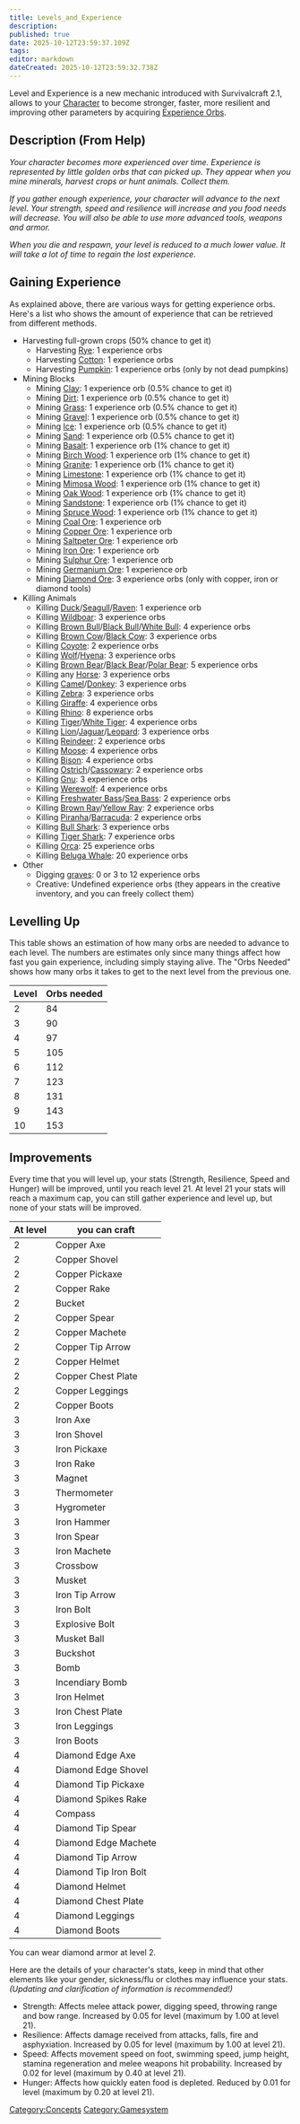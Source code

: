 ```yaml
---
title: Levels_and_Experience
description: 
published: true
date: 2025-10-12T23:59:37.109Z
tags: 
editor: markdown
dateCreated: 2025-10-12T23:59:32.738Z
---
```


Level and Experience is a new mechanic introduced with Survivalcraft
2.1, allows to your [Character](Character "wikilink") to become
stronger, faster, more resilient and improving other parameters by
acquiring [Experience Orbs](Experience_Orb "wikilink").

## Description (From Help)

*Your character becomes more experienced over time. Experience is
represented by little golden orbs that can picked up. They appear when
you mine minerals, harvest crops or hunt animals. Collect them.*

*If you gather enough experience, your character will advance to the
next level. Your strength, speed and resilience will increase and you
food needs will decrease. You will also be able to use more advanced
tools, weapons and armor.*

*When you die and respawn, your level is reduced to a much lower value.
It will take a lot of time to regain the lost experience.*

## Gaining Experience

As explained above, there are various ways for getting experience orbs.
Here's a list who shows the amount of experience that can be retrieved
from different methods.

  - Harvesting full-grown crops (50% chance to get it)
      - Harvesting [Rye](Recipaedia/Plants/Rye.md "wikilink"): 1 experience orbs
      - Harvesting [Cotton](Recipaedia/Plants/Cotton.md "wikilink"): 1 experience orbs
      - Harvesting [Pumpkin](Recipaedia/Plants/Pumpkin.md "wikilink"): 1 experience orbs
        (only by not dead pumpkins)
  - Mining Blocks
      - Mining [Clay](Recipaedia/Terrain/Clay.md "wikilink"): 1 experience orb (0.5% chance to
        get it)
      - Mining [Dirt](Recipaedia/Terrain/Dirt.md "wikilink"): 1 experience orb (0.5% chance to
        get it)
      - Mining [Grass](Recipaedia/Terrain/Grass.md "wikilink"): 1 experience orb (0.5% chance
        to get it)
      - Mining [Gravel](Recipaedia/Terrain/Gravel.md "wikilink"): 1 experience orb (0.5%
        chance to get it)
      - Mining [Ice](Recipaedia/Terrain/Ice.md "wikilink"): 1 experience orb (0.5% chance to
        get it)
      - Mining [Sand](Recipaedia/Terrain/Sand.md "wikilink"): 1 experience orb (0.5% chance to
        get it)
      - Mining [Basalt](Recipaedia/Terrain/Basalt.md "wikilink"): 1 experience orb (1% chance
        to get it)
      - Mining [Birch Wood](Recipaedia/Plants/Birch_Wood.md "wikilink"): 1 experience orb (1%
        chance to get it)
      - Mining [Granite](Recipaedia/Terrain/Granite.md "wikilink"): 1 experience orb (1%
        chance to get it)
      - Mining [Limestone](Recipaedia/Terrain/Limestone.md "wikilink"): 1 experience orb (1%
        chance to get it)
      - Mining [Mimosa Wood](Recipaedia/Plants/Mimosa_Wood.md "wikilink"): 1 experience orb
        (1% chance to get it)
      - Mining [Oak Wood](Recipaedia/Plants/Oak_Wood.md "wikilink"): 1 experience orb (1%
        chance to get it)
      - Mining [Sandstone](Recipaedia/Terrain/Sandstone.md "wikilink"): 1 experience orb (1%
        chance to get it)
      - Mining [Spruce Wood](Recipaedia/Plants/Spruce_Wood.md "wikilink"): 1 experience orb
        (1% chance to get it)
      - Mining [Coal Ore](Recipaedia/Minerals/Coal_Ore.md "wikilink"): 1 experience orb
      - Mining [Copper Ore](Recipaedia/Minerals/Copper_Ore.md "wikilink"): 1 experience orb
      - Mining [Saltpeter Ore](Recipaedia/Minerals/Saltpeter_Ore.md "wikilink"): 1 experience
        orb
      - Mining [Iron Ore](Recipaedia/Minerals/Iron_Ore.md "wikilink"): 1 experience orb
      - Mining [Sulphur Ore](Recipaedia/Minerals/Sulphur_Ore.md "wikilink"): 1 experience orb
      - Mining [Germanium Ore](Recipaedia/Minerals/Germanium_Ore.md "wikilink"): 1 experience
        orb
      - Mining [Diamond Ore](Recipaedia/Minerals/Diamond_Ore.md "wikilink"): 3 experience orbs
        (only with copper, iron or diamond tools)
  - Killing Animals
      - Killing
        [Duck](Duck "wikilink")/[Seagull](Seagull "wikilink")/[Raven](Raven "wikilink"):
        1 experience orb
      - Killing [Wildboar](Wildboar "wikilink"): 3 experience orbs
      - Killing [Brown Bull](Brown_Bull "wikilink")/[Black
        Bull](Black_Bull "wikilink")/[White
        Bull](White_Bull "wikilink"): 4 experience orbs
      - Killing [Brown Cow](Brown_Cow "wikilink")/[Black
        Cow](Black_Cow "wikilink"): 3 experience orbs
      - Killing [Coyote](Coyote "wikilink"): 2 experience orbs
      - Killing [Wolf](Wolf "wikilink")/[Hyena](Hyena "wikilink"): 3
        experience orbs
      - Killing [Brown Bear](Brown_Bear "wikilink")/[Black
        Bear](Black_Bear "wikilink")/[Polar
        Bear](Polar_Bear "wikilink"): 5 experience orbs
      - Killing any [Horse](Bestiary/Horse.md "wikilink"): 3 experience orbs
      - Killing [Camel](Camel "wikilink")/[Donkey](Donkey "wikilink"): 3
        experience orbs
      - Killing [Zebra](Zebra "wikilink"): 3 experience orbs
      - Killing [Giraffe](Giraffe "wikilink"): 4 experience orbs
      - Killing [Rhino](Rhino "wikilink"): 8 experience orbs
      - Killing [Tiger](Tiger "wikilink")/[White
        Tiger](White_Tiger "wikilink"): 4 experience orbs
      - Killing
        [Lion](Lion "wikilink")/[Jaguar](Jaguar "wikilink")/[Leopard](Leopard "wikilink"):
        3 experience orbs
      - Killing [Reindeer](Reindeer "wikilink"): 2 experience orbs
      - Killing [Moose](Moose "wikilink"): 4 experience orbs
      - Killing [Bison](Bison "wikilink"): 4 experience orbs
      - Killing
        [Ostrich](Ostrich "wikilink")/[Cassowary](Cassowary "wikilink"):
        2 experience orbs
      - Killing [Gnu](Gnu "wikilink"): 3 experience orbs
      - Killing [Werewolf](Werewolf "wikilink"): 4 experience orbs
      - Killing [Freshwater Bass](Freshwater_Bass "wikilink")/[Sea
        Bass](Sea_Bass "wikilink"): 2 experience orbs
      - Killing [Brown Ray](Brown_Ray "wikilink")/[Yellow
        Ray](Yellow_Ray "wikilink"): 2 experience orbs
      - Killing
        [Piranha](Piranha "wikilink")/[Barracuda](Bestiary/Barracuda.md "wikilink"):
        2 experience orbs
      - Killing [Bull Shark](Recipaedia/Plants/Bull_Shark.md "wikilink"): 3 experience orbs
      - Killing [Tiger Shark](Tiger_Shark "wikilink"): 7 experience orbs
      - Killing [Orca](Orca "wikilink"): 25 experience orbs
      - Killing [Beluga Whale](Beluga_Whale "wikilink"): 20 experience
        orbs
  - Other
      - Digging [graves](Generated_Structures#Graves "wikilink"): 0 or 3
        to 12 experience orbs
      - Creative: Undefined experience orbs (they appears in the
        creative inventory, and you can freely collect them)

## Levelling Up

This table shows an estimation of how many orbs are needed to advance to
each level. The numbers are estimates only since many things affect how
fast you gain experience, including simply staying alive. The "Orbs
Needed" shows how many orbs it takes to get to the next level from the
previous one.

| Level | Orbs needed |
| ----- | ----------- |
| 2     | 84          |
| 3     | 90          |
| 4     | 97          |
| 5     | 105         |
| 6     | 112         |
| 7     | 123         |
| 8     | 131         |
| 9     | 143         |
| 10    | 153         |

## Improvements

Every time that you will level up, your stats (Strength, Resilience,
Speed and Hunger) will be improved, until you reach level 21. At level
21 your stats will reach a maximum cap, you can still gather experience
and level up, but none of your stats will be improved.

| At level | you can craft         |
| -------- | --------------------- |
| 2        | Copper Axe            |
| 2        | Copper Shovel         |
| 2        | Copper Pickaxe        |
| 2        | Copper Rake           |
| 2        | Bucket                |
| 2        | Copper Spear          |
| 2        | Copper Machete        |
| 2        | Copper Tip Arrow      |
| 2        | Copper Helmet         |
| 2        | Copper Chest Plate    |
| 2        | Copper Leggings       |
| 2        | Copper Boots          |
| 3        | Iron Axe              |
| 3        | Iron Shovel           |
| 3        | Iron Pickaxe          |
| 3        | Iron Rake             |
| 3        | Magnet                |
| 3        | Thermometer           |
| 3        | Hygrometer            |
| 3        | Iron Hammer           |
| 3        | Iron Spear            |
| 3        | Iron Machete          |
| 3        | Crossbow              |
| 3        | Musket                |
| 3        | Iron Tip Arrow        |
| 3        | Iron Bolt             |
| 3        | Explosive Bolt        |
| 3        | Musket Ball           |
| 3        | Buckshot              |
| 3        | Bomb                  |
| 3        | Incendiary Bomb       |
| 3        | Iron Helmet           |
| 3        | Iron Chest Plate      |
| 3        | Iron Leggings         |
| 3        | Iron Boots            |
| 4        | Diamond Edge Axe      |
| 4        | Diamond Edge Shovel   |
| 4        | Diamond Tip Pickaxe   |
| 4        | Diamond Spikes Rake   |
| 4        | Compass               |
| 4        | Diamond Tip Spear     |
| 4        | Diamond Edge Machete  |
| 4        | Diamond Tip Arrow     |
| 4        | Diamond Tip Iron Bolt |
| 4        | Diamond Helmet        |
| 4        | Diamond Chest Plate   |
| 4        | Diamond Leggings      |
| 4        | Diamond Boots         |

You can wear diamond armor at level 2.

Here are the details of your character's stats, keep in mind that other
elements like your gender, sickness/flu or clothes may influence your
stats. *(Updating and clarification of information is recommended\!)*

  - Strength: Affects melee attack power, digging speed, throwing range
    and bow range. Increased by 0.05 for level (maximum by 1.00 at level
    21).
  - Resilience: Affects damage received from attacks, falls, fire and
    asphyxiation. Increased by 0.05 for level (maximum by 1.00 at level
    21).
  - Speed: Affects movement speed on foot, swimming speed, jump height,
    stamina regeneration and melee weapons hit probability. Increased by
    0.02 for level (maximum by 0.40 at level 21).
  - Hunger: Affects how quickly eaten food is depleted. Reduced by 0.01
    for level (maximum by 0.20 at level 21).

[Category:Concepts](Category:Concepts "wikilink")
[Category:Gamesystem](Category:Gamesystem "wikilink")